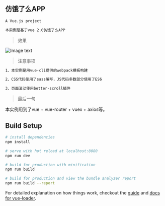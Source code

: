 ## 仿饿了么APP

``` bash
A Vue.js project

本实例是基于vue 2.0仿饿了么APP
```

> 效果

![Image text](https://raw.githubusercontent.com/chilliness/eleme/master/src/assets/demo.gif)

> 注意事项

``` bash
1、本实例是用vue-cli提供的webpack模板构建

2、CSS代码使用了sass编写，JS代码多数部分使用了ES6

3、页面滚动使用better-scroll插件
```

> 最后一句

本实例用到了vue + vue-router + vuex + axios等。

## Build Setup

``` bash
# install dependencies
npm install

# serve with hot reload at localhost:8080
npm run dev

# build for production with minification
npm run build

# build for production and view the bundle analyzer report
npm run build --report
```

For detailed explanation on how things work, checkout the [guide](http://vuejs-templates.github.io/webpack/) and [docs for vue-loader](http://vuejs.github.io/vue-loader).
